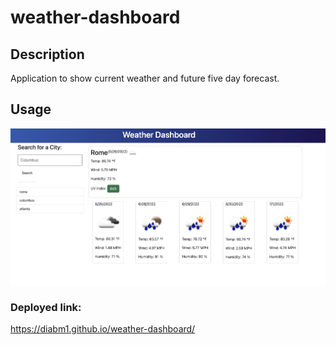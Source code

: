 # weather-dashboard

## Description

Application to show current weather and future five day forecast.

## Usage

![alt text](assets/images/weather-dashboard.png)

### Deployed link:

https://diabm1.github.io/weather-dashboard/
